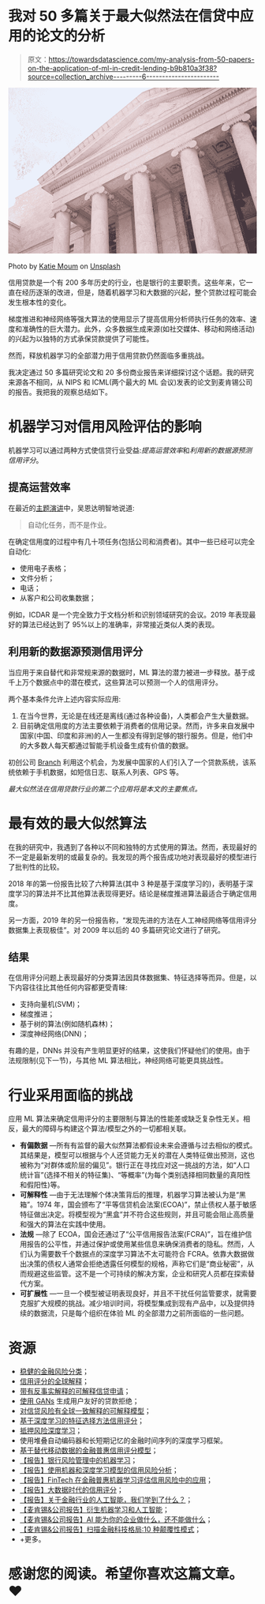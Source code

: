 # 我对 50 多篇关于最大似然法在信贷中应用的论文的分析

> 原文：<https://towardsdatascience.com/my-analysis-from-50-papers-on-the-application-of-ml-in-credit-lending-b9b810a3f38?source=collection_archive---------6----------------------->

![](img/2a63a4bbb58bb163ba61527cadee66b4.png)

Photo by [Katie Moum](https://unsplash.com/@katiemoum?utm_source=unsplash&utm_medium=referral&utm_content=creditCopyText) on [Unsplash](https://unsplash.com/s/photos/government?utm_source=unsplash&utm_medium=referral&utm_content=creditCopyText)

信用贷款是一个有 200 多年历史的行业，也是银行的主要职责。这些年来，它一直在经历逐渐的改进，但是，随着机器学习和大数据的兴起，整个贷款过程可能会发生根本性的变化。

梯度推进和神经网络等强大算法的使用显示了提高信用分析师执行任务的效率、速度和准确性的巨大潜力。此外，众多数据生成来源(如社交媒体、移动和网络活动)的兴起为以独特的方式承保贷款提供了可能性。

然而，释放机器学习的全部潜力用于信用贷款仍然面临多重挑战。

我决定通过 50 多篇研究论文和 20 多份商业报告来详细探讨这个话题。我的研究来源各不相同，从 NIPS 和 ICML(两个最大的 ML 会议)发表的论文到麦肯锡公司的报告。我把我的观察总结如下。

# 机器学习对信用风险评估的影响

机器学习可以通过两种方式使信贷行业受益:*提高运营效率*和*利用新的数据源预测信用评分*。

## 提高运营效率

在最近的[主题演讲](https://www.youtube.com/watch?v=j2nGxw8sKYU&t=515s)中，吴恩达明智地说道:

> 自动化任务，而不是作业。

在确定信用度的过程中有几十项任务(包括公司和消费者)。其中一些已经可以完全自动化:

*   使用电子表格；
*   文件分析；
*   电话；
*   从客户和公司收集数据；

例如，ICDAR 是一个完全致力于文档分析和识别领域研究的会议。2019 年表现最好的算法已经达到了 95%以上的准确率，非常接近类似人类的表现。

## 利用新的数据源预测信用评分

当应用于来自替代和非常规来源的数据时，ML 算法的潜力被进一步释放。基于成千上万个数据点中的潜在模式，这些算法可以预测一个人的信用评分。

两个基本条件允许上述内容实际应用:

1.  在当今世界，无论是在线还是离线(通过各种设备)，人类都会产生大量数据。
2.  目前确定信用度的方法主要依赖于消费者的信用记录。然而，许多来自发展中国家(中国、印度和非洲)的人一生都没有得到足够的银行服务。但是，他们中的大多数人每天都通过智能手机设备生成有价值的数据。

初创公司 [Branch](https://branch.co/) 利用这个机会，为发展中国家的人们引入了一个贷款系统，该系统依赖于手机数据，如短信日志、联系人列表、GPS 等。

*最大似然法在信用贷款行业的第二个应用将是本文的主要焦点。*

# 最有效的最大似然算法

在我的研究中，我遇到了各种以不同和独特的方式使用的算法。然而，表现最好的不一定是最新发明的或最复杂的。我发现的两个报告成功地对表现最好的模型进行了批判性的比较。

2018 年的第一份报告比较了六种算法(其中 3 种是基于深度学习的)，表明基于深度学习的算法并不比其他算法表现得更好。结论是梯度推进算法最适合于确定信用度。

另一方面，2019 年的另一份报告称，“发现先进的方法在人工神经网络等信用评分数据集上表现极佳”。对 2009 年以后的 40 多篇研究论文进行了研究。

## 结果

在信用评分问题上表现最好的分类算法因具体数据集、特征选择等而异。但是，以下内容往往比其他任何内容都更受青睐:

*   支持向量机(SVM)；
*   梯度推进；
*   基于树的算法(例如随机森林)；
*   深度神经网络(DNN)；

有趣的是，DNNs 并没有产生明显更好的结果，这使我们怀疑他们的使用。由于法规限制(见下一节)，与其他 ML 算法相比，神经网络可能更具挑战性。

# 行业采用面临的挑战

应用 ML 算法来确定信用评分的主要限制与算法的性能差或缺乏复杂性无关。相反，最大的障碍与构建这个算法/模型之外的一切都相关联。

*   **有偏数据** —所有有监督的最大似然算法都假设未来会遵循与过去相似的模式。其结果是，模型可以根据与个人还贷能力无关的潜在人类特征做出预测，这也被称为“对群体或阶层的偏见”。银行正在寻找应对这一挑战的方法，如“人口统计盲”(选择不相关的特征集)、“等概率”(为每个类别选择相同数量的真阳性和假阳性)等。
*   **可解释性** —由于无法理解个体决策背后的推理，机器学习算法被认为是“黑箱”。1974 年，国会颁布了“平等信贷机会法案(ECOA)”，禁止债权人基于敏感特征做出决定。将模型视为“黑盒”并不符合这些规则，并且可能会阻止高质量和强大的算法在实践中使用。
*   **法规** —除了 ECOA，国会还通过了“公平信用报告法案(FCRA)”，旨在维护信用报告的公平性，并通过保护或使用某些信息来确保消费者的隐私。然而，人们认为需要数千个数据点的深度学习算法不太可能符合 FCRA。依靠大数据做出决策的债权人通常会拒绝透露任何模型的规格，声称它们是“商业秘密”，从而规避这些监管。这不是一个可持续的解决方案，企业和研究人员都在探索替代方案。
*   **可扩展性** —一旦一个模型被证明表现良好，并且不干扰任何监管要求，就需要克服扩大规模的挑战。减少培训时间，将模型集成到现有产品中，以及提供持续的数据流，只是每个组织在体验 ML 的全部潜力之前所面临的一些问题。

# 资源

*   [稳健的金融风险分类](https://arxiv.org/abs/1811.11079)；
*   [信用评分的全球解释](https://arxiv.org/abs/1811.07698)；
*   [带有反事实解释的可解释信贷申请](https://arxiv.org/abs/1811.05245)；
*   [使用 GANs](https://arxiv.org/abs/1906.10244) 生成用户友好的贷款拒绝；
*   [对信贷风险有全球一致解释的可解释模型](https://arxiv.org/abs/1811.12615)；
*   [基于深度学习的特征选择方法信用评分](https://www.matec-conferences.org/articles/matecconf/abs/2016/17/matecconf_mimt2016_05004/matecconf_mimt2016_05004.html)；
*   [抵押风险深度学习](https://arxiv.org/pdf/1607.02470.pdf)；
*   使用堆叠自动编码器和长短期记忆的金融时间序列的深度学习框架。
*   [基于替代移动数据的金融普惠信用评分模型](https://pdfs.semanticscholar.org/e4dd/fdd95aafb0042abf6c839d8a688cdf07c780.pdf)；
*   [【报告】银行风险管理中的机器学习](https://res.mdpi.com/risks/risks-07-00029/article_deploy/risks-07-00029-v2.pdf?filename=&attachment=1)；
*   [【报告】使用机器和深度学习模型的信用风险分析](https://www.mdpi.com/2227-9091/6/2/38)；
*   [【报告】FinTech 在金融普惠机器学习评估信用风险中的应用](https://www.imf.org/en/Publications/WP/Issues/2019/05/17/FinTech-in-Financial-Inclusion-Machine-Learning-Applications-in-Assessing-Credit-Risk-46883)；
*   [【报告】大数据时代的信用评分](https://digitalcommons.law.yale.edu/cgi/viewcontent.cgi?article=1122&context=yjolt)；
*   [【报告】关于金融行业的人工智能，我们学到了什么？](https://www.bis.org/review/r181114g.pdf)；
*   [【麦肯锡&公司报告】衍生机器学习和人工智能](https://www.mckinsey.com/business-functions/risk/our-insights/derisking-machine-learning-and-artificial-intelligence)；
*   [【麦肯锡&公司报告】AI 能为你的企业做什么，还不能做什么](https://www.mckinsey.com/business-functions/mckinsey-analytics/our-insights/what-ai-can-and-cant-do-yet-for-your-business)；
*   [【麦肯锡&公司报告】扫描金融科技格局:10 种颠覆性模式](https://www.mckinsey.com/industries/financial-services/our-insights/banking-matters/scanning-the-fintech-landscape)；
*   +更多。

# 感谢您的阅读。希望你喜欢这篇文章。❤️